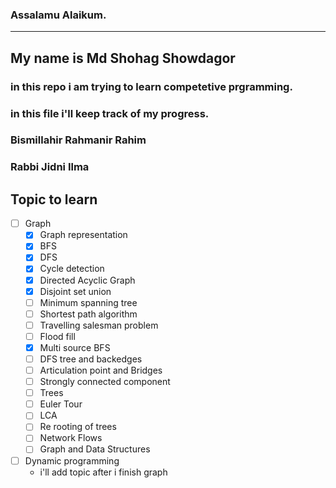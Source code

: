 ### Assalamu Alaikum.
---
## My name is Md Shohag Showdagor
### in this repo i am trying to learn competetive prgramming.
### in this  file i'll keep track of my progress.
### Bismillahir Rahmanir Rahim
### Rabbi Jidni Ilma

## Topic to learn
- [ ] Graph  
    - [x] Graph representation
    - [x] BFS
    - [x] DFS
    - [x] Cycle detection
    - [x] Directed Acyclic Graph
    - [x] Disjoint set union
    - [ ] Minimum spanning tree
    - [ ] Shortest path algorithm  
    - [ ] Travelling salesman problem  
    - [ ] Flood fill  
    - [x] Multi source BFS  
    - [ ] DFS tree and backedges  
    - [ ] Articulation point and Bridges
    - [ ] Strongly connected component
    - [ ] Trees
    - [ ] Euler Tour
    - [ ] LCA
    - [ ] Re rooting of trees
    - [ ] Network Flows
    - [ ] Graph and Data Structures  
- [ ] Dynamic programming  
    - i'll add topic after i finish graph
